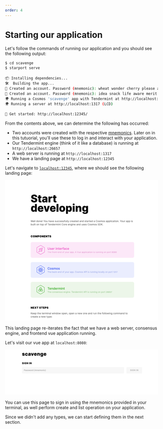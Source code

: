 ```yaml
---
order: 4
---
```


# Starting our application

Let's follow the commands of running our application and you should see the following output:

```bash
$ cd scavenge
$ starport serve

📦 Installing dependencies...
🛠️  Building the app...
🙂 Created an account. Password (mnemonic): wheat wonder cherry please actor armed angry suggest square fringe confirm unusual equip access symbol visit cry hen one fat absorb stamp miracle alone
🙂 Created an account. Password (mnemonic): idea snack life aware merit rough end shadow pond tide sweet column visual report multiply bronze claw cry bamboo payment taxi glare process immune
🌍 Running a Cosmos 'scavenge' app with Tendermint at http://localhost:26657.
🌍 Running a server at http://localhost:1317 (LCD)

🚀 Get started: http://localhost:12345/

```

From the contents above, we can determine the following has occurred:
- Two accounts were created with the respective [mnemonics](https://support.mycrypto.com/general-knowledge/cryptography/how-do-mnemonic-phrases-work). Later on in this tutuorial, you'll use these to log in and interact with your application.
- Our Tendermint engine (think of it like a database) is running at `http://localhost:26657`
- A web server is running at `http://localhost:1317`
- We have a landing page at `http://localhost:12345`


Let's navigate to [`localhost:12345`](http://localhost:12345), where we should see the following landing page:

![](img/ui.png)

This landing page re-iterates the fact that we have a web server, consensus engine, and frontend vue application running.

Let's visit our vue app at `localhost:8080`:

![](img/fe.png)

You can use this page to sign in using the mnemonics provided in your terminal, as well perform create and list operation on your application.

Since we didn't add any types, we can start defining them in the next section.
